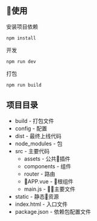 ## 使用

安装项目依赖
```
npm install
```

开发

```
npm run dev
```

打包
```
npm run build
```

## 项目目录

- build - 打包文件
- config - 配置
- dist - 最终上线代码
- node_modules - 包
- src - 主要代码
  - assets - 公共插件
  - components - 组件
  - router - 路由
  - APP.vue - 根组件
  - main.js - 主要文件
- static - 静态资源
- index.html - 入口文件
- package.json - 依赖包配置文件
